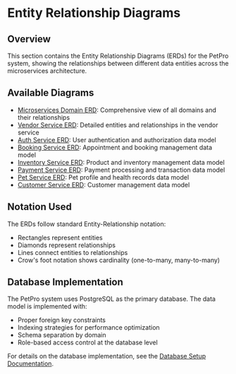 # Entity Relationship Diagrams

## Overview
This section contains the Entity Relationship Diagrams (ERDs) for the PetPro system, showing the relationships between different data entities across the microservices architecture.

## Available Diagrams

- [Microservices Domain ERD](./microservices-domain-erd.md): Comprehensive view of all domains and their relationships
- [Vendor Service ERD](./vendor-service-erd.md): Detailed entities and relationships in the vendor service
- [Auth Service ERD](./auth-service-erd.md): User authentication and authorization data model
- [Booking Service ERD](./booking-service-erd.md): Appointment and booking management data model
- [Inventory Service ERD](./inventory-service-erd.md): Product and inventory management data model
- [Payment Service ERD](./payment-service-erd.md): Payment processing and transaction data model
- [Pet Service ERD](./pet-service-erd.md): Pet profile and health records data model
- [Customer Service ERD](./customer-service-erd.md): Customer management data model

## Notation Used

The ERDs follow standard Entity-Relationship notation:
- Rectangles represent entities
- Diamonds represent relationships
- Lines connect entities to relationships
- Crow's foot notation shows cardinality (one-to-many, many-to-many)

## Database Implementation

The PetPro system uses PostgreSQL as the primary database. The data model is implemented with:
- Proper foreign key constraints
- Indexing strategies for performance optimization
- Schema separation by domain
- Role-based access control at the database level

For details on the database implementation, see the [Database Setup Documentation](../../en/architecture/database-setup.md).
